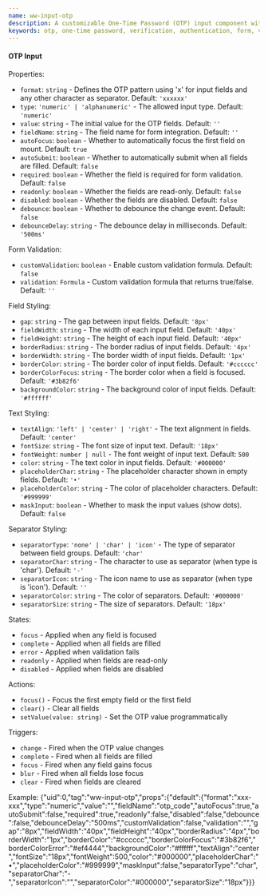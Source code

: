 ```yaml
---
name: ww-input-otp
description: A customizable One-Time Password (OTP) input component with flexible format patterns, form integration, and validation support
keywords: otp, one-time password, verification, authentication, form, validation, pin, code
---
```


#### OTP Input

Properties:
- `format`: `string` - Defines the OTP pattern using 'x' for input fields and any other character as separator. Default: `'xxxxxx'`
- `type`: `'numeric' | 'alphanumeric'` - The allowed input type. Default: `'numeric'`
- `value`: `string` - The initial value for the OTP fields. Default: `''`
- `fieldName`: `string` - The field name for form integration. Default: `''`
- `autoFocus`: `boolean` - Whether to automatically focus the first field on mount. Default: `true`
- `autoSubmit`: `boolean` - Whether to automatically submit when all fields are filled. Default: `false`
- `required`: `boolean` - Whether the field is required for form validation. Default: `false`
- `readonly`: `boolean` - Whether the fields are read-only. Default: `false`
- `disabled`: `boolean` - Whether the fields are disabled. Default: `false`
- `debounce`: `boolean` - Whether to debounce the change event. Default: `false`
- `debounceDelay`: `string` - The debounce delay in milliseconds. Default: `'500ms'`

Form Validation:
- `customValidation`: `boolean` - Enable custom validation formula. Default: `false`
- `validation`: `Formula` - Custom validation formula that returns true/false. Default: `''`

Field Styling:
- `gap`: `string` - The gap between input fields. Default: `'8px'`
- `fieldWidth`: `string` - The width of each input field. Default: `'40px'`
- `fieldHeight`: `string` - The height of each input field. Default: `'40px'`
- `borderRadius`: `string` - The border radius of input fields. Default: `'4px'`
- `borderWidth`: `string` - The border width of input fields. Default: `'1px'`
- `borderColor`: `string` - The border color of input fields. Default: `'#cccccc'`
- `borderColorFocus`: `string` - The border color when a field is focused. Default: `'#3b82f6'`
- `backgroundColor`: `string` - The background color of input fields. Default: `'#ffffff'`

Text Styling:
- `textAlign`: `'left' | 'center' | 'right'` - The text alignment in fields. Default: `'center'`
- `fontSize`: `string` - The font size of input text. Default: `'18px'`
- `fontWeight`: `number | null` - The font weight of input text. Default: `500`
- `color`: `string` - The text color in input fields. Default: `'#000000'`
- `placeholderChar`: `string` - The placeholder character shown in empty fields. Default: `'•'`
- `placeholderColor`: `string` - The color of placeholder characters. Default: `'#999999'`
- `maskInput`: `boolean` - Whether to mask the input values (show dots). Default: `false`

Separator Styling:
- `separatorType`: `'none' | 'char' | 'icon'` - The type of separator between field groups. Default: `'char'`
- `separatorChar`: `string` - The character to use as separator (when type is 'char'). Default: `'-'`
- `separatorIcon`: `string` - The icon name to use as separator (when type is 'icon'). Default: `''`
- `separatorColor`: `string` - The color of separators. Default: `'#000000'`
- `separatorSize`: `string` - The size of separators. Default: `'18px'`

States:
- `focus` - Applied when any field is focused
- `complete` - Applied when all fields are filled
- `error` - Applied when validation fails
- `readonly` - Applied when fields are read-only
- `disabled` - Applied when fields are disabled

Actions:
- `focus()` - Focus the first empty field or the first field
- `clear()` - Clear all fields
- `setValue(value: string)` - Set the OTP value programmatically

Triggers:
- `change` - Fired when the OTP value changes
- `complete` - Fired when all fields are filled
- `focus` - Fired when any field gains focus
- `blur` - Fired when all fields lose focus
- `clear` - Fired when fields are cleared

Example:
<elements>
{"uid":0,"tag":"ww-input-otp","props":{"default":{"format":"xxx-xxx","type":"numeric","value":"","fieldName":"otp_code","autoFocus":true,"autoSubmit":false,"required":true,"readonly":false,"disabled":false,"debounce":false,"debounceDelay":"500ms","customValidation":false,"validation":"","gap":"8px","fieldWidth":"40px","fieldHeight":"40px","borderRadius":"4px","borderWidth":"1px","borderColor":"#cccccc","borderColorFocus":"#3b82f6","borderColorError":"#ef4444","backgroundColor":"#ffffff","textAlign":"center","fontSize":"18px","fontWeight":500,"color":"#000000","placeholderChar":"•","placeholderColor":"#999999","maskInput":false,"separatorType":"char","separatorChar":"-","separatorIcon":"","separatorColor":"#000000","separatorSize":"18px"}}}
</elements>